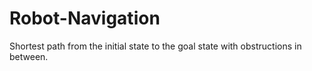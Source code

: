 # Robot-Navigation
Shortest path from the initial state to the goal state with obstructions in between.
